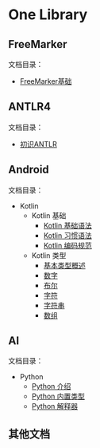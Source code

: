 # One Library

## FreeMarker

文档目录：

- [FreeMarker基础](./document/FreeMarker/FreeMarker%E5%9F%BA%E7%A1%80.md)

## ANTLR4

文档目录：

- [初识ANTLR](./document/ANTLR4/%E5%88%9D%E8%AF%86ANTLR.md)

## Android

文档目录：

- Kotlin
  - Kotlin 基础
    - [Kotlin 基础语法](./document/Android/Kotlin/Kotlin%20%E5%9F%BA%E7%A1%80/Kotlin%20%E5%9F%BA%E7%A1%80%E8%AF%AD%E6%B3%95.md)
    - [Kotlin 习惯语法](./document/Android/Kotlin/Kotlin%20%E5%9F%BA%E7%A1%80/Kotlin%20%E4%B9%A0%E6%83%AF%E8%AF%AD%E6%B3%95.md)
    - [Kotlin 编码规范](./document/Android/Kotlin/Kotlin%20%E5%9F%BA%E7%A1%80/Kotlin%20%E7%BC%96%E7%A0%81%E8%A7%84%E8%8C%83.md)
  - Kotlin 类型
    - [基本类型概述](./document/Android/Kotlin/Kotlin%20%E7%B1%BB%E5%9E%8B/%E5%9F%BA%E6%9C%AC%E7%B1%BB%E5%9E%8B%E6%A6%82%E8%BF%B0.md)
    - [数字](./document/Android/Kotlin/Kotlin%20%E7%B1%BB%E5%9E%8B/%E6%95%B0%E5%AD%97.md)
    - [布尔](./document/Android/Kotlin/Kotlin%20%E7%B1%BB%E5%9E%8B/%E5%B8%83%E5%B0%94.md)
    - [字符](./document/Android/Kotlin/Kotlin%20%E7%B1%BB%E5%9E%8B/%E5%AD%97%E7%AC%A6.md)
    - [字符串](./document/Android/Kotlin/Kotlin%20%E7%B1%BB%E5%9E%8B/%E5%AD%97%E7%AC%A6%E4%B8%B2.md)
    - [数组](./document/Android/Kotlin/Kotlin%20%E7%B1%BB%E5%9E%8B/%E6%95%B0%E7%BB%84.md)

## AI

文档目录：

- Python
  - [Python 介绍](./document/AI/Python/Python%20%E4%BB%8B%E7%BB%8D.md)
  - [Python 内置类型](./document/AI/Python/Python%20%E5%86%85%E7%BD%AE%E7%B1%BB%E5%9E%8B.md)
  - [Python 解释器](./document/AI/Python/Python%20%E8%A7%A3%E9%87%8A%E5%99%A8.md)


## 其他文档

